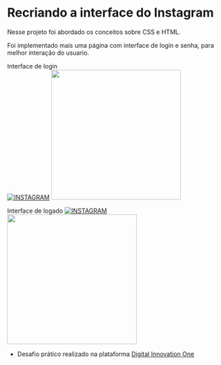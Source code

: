 # Recriando a interface do Instagram

Nesse projeto foi abordado os conceitos sobre CSS e HTML.

Foi implementado mais uma página com interface de login e senha, para melhor interação do usuario.

Interface de login
<br>
[![INSTAGRAM]([)](https://github.com/alexandrealvees/desafio-digital-inovation-recriando-a-pagina-do-instagram/)
<img src="https://user-images.githubusercontent.com/29284127/175757579-443af541-f72a-4345-83c4-c181a0056818.png" width="300px"/>


Interface de logado
[![INSTAGRAM]([https://)](https://github.com/alexandrealvees/desafio-digital-inovation-recriando-a-pagina-do-instagram/)
<img src="https://user-images.githubusercontent.com/29284127/175757758-8b482428-9c0b-496c-a0ca-6cb5153ea858.png" width="300px"/>



- Desafio prático realizado na plataforma [Digital Innovation One](https://web.digitalinnovation.one/home "Digital Innovation One")
